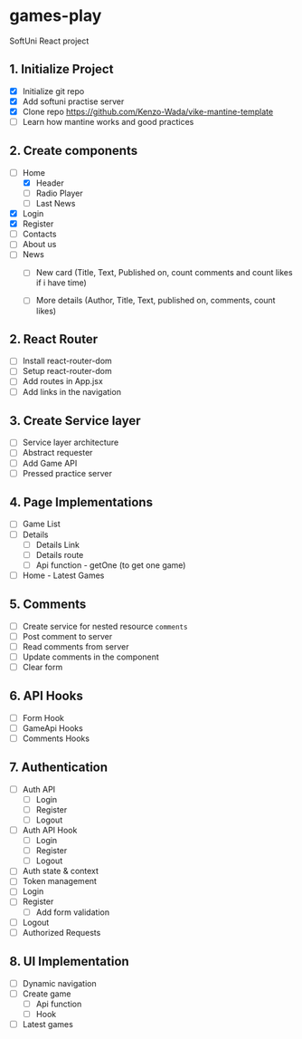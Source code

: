 # games-play

SoftUni React project

## 1. Initialize Project

- [x] Initialize git repo
- [x] Add softuni practise server
- [x] Clone repo https://github.com/Kenzo-Wada/vike-mantine-template
- [ ] Learn how mantine works and good practices

## 2. Create components
- [ ] Home
  - [x] Header
  - [ ] Radio Player
  - [ ] Last News
- [x] Login
- [x] Register
- [ ] Contacts
- [ ] About us
- [ ] News
  - [ ] New card (Title, Text, Published on, count comments and count likes if i have time)
  - [ ] More details (Author, Title, Text, published on, comments, count likes)




## 2. React Router

- [ ] Install react-router-dom
- [ ] Setup react-router-dom
- [ ] Add routes in App.jsx
- [ ] Add links in the navigation

## 3. Create Service layer
- [ ] Service layer architecture
- [ ] Abstract requester
- [ ] Add Game API
- [ ] Pressed practice server

## 4. Page Implementations
- [ ] Game List
- [ ] Details
  - [ ] Details Link
  - [ ] Details route 
  - [ ] Api function - getOne (to get one game)
- [ ] Home - Latest Games
## 5. Comments
- [ ] Create service for nested resource `comments`
- [ ] Post comment to server
- [ ] Read comments from server
- [ ] Update comments in the component
- [ ] Clear form
## 6. API Hooks
- [ ] Form Hook
- [ ] GameApi Hooks
- [ ] Comments Hooks
## 7. Authentication
- [ ] Auth API
  - [ ] Login
  - [ ] Register
  - [ ] Logout
- [ ] Auth API Hook
  - [ ] Login
  - [ ] Register
  - [ ] Logout 
- [ ] Auth state & context
- [ ] Token management
- [ ] Login
- [ ] Register
  - [ ] Add form validation 
- [ ] Logout
- [ ] Authorized Requests
## 8. UI Implementation
- [ ] Dynamic navigation
- [ ] Create game
  - [ ] Api function
  - [ ] Hook
- [ ] Latest games 
